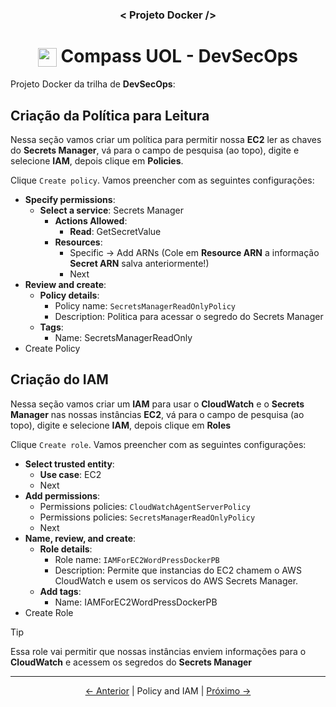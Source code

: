 <h3 align="center">< Projeto Docker /></h3>

<h1 align="center">
    <img align="center" src="https://logospng.org/download/uol/logo-uol-icon-256.png" width="30" height="30" /> Compass UOL - DevSecOps
</h1>

Projeto Docker da trilha de **DevSecOps**:

## Criação da Política para Leitura

Nessa seção vamos criar um política para permitir nossa **EC2** ler as chaves do **Secrets Manager**, vá para o campo de pesquisa (ao topo), digite e selecione **IAM**, depois clique em **Policies**.

Clique `Create policy`. Vamos preencher com as seguintes configurações:

- **Specify permissions**:
  - **Select a service**: Secrets Manager
    - **Actions Allowed**:
      - **Read**: GetSecretValue
    - **Resources**:
      - Specific -> Add ARNs (Cole em **Resource ARN** a informação **Secret ARN** salva anteriormente!)
      - Next
- **Review and create**:
  - **Policy details**:
    - Policy name: `SecretsManagerReadOnlyPolicy`
    - Description: Politica para acessar o segredo do Secrets Manager
  - **Tags**:
    - Name: SecretsManagerReadOnly
- Create Policy

## Criação do IAM

Nessa seção vamos criar um **IAM** para usar o **CloudWatch** e o **Secrets Manager** nas nossas instâncias **EC2**, vá para o campo de pesquisa (ao topo), digite e selecione **IAM**, depois clique em **Roles**

Clique `Create role`. Vamos preencher com as seguintes configurações:

- **Select trusted entity**:
  - **Use case**: EC2
  - Next
- **Add permissions**:
  - Permissions policies: `CloudWatchAgentServerPolicy`
  - Permissions policies: `SecretsManagerReadOnlyPolicy`
  - Next
- **Name, review, and create**:
  - **Role details**:
    - Role name: `IAMForEC2WordPressDockerPB`
    - Description: Permite que instancias do EC2 chamem o AWS CloudWatch e usem os servicos do AWS Secrets Manager.
  - **Add tags**:
    - Name: IAMForEC2WordPressDockerPB
- Create Role

> [!TIP]
> Essa role vai permitir que nossas instâncias enviem informações para o **CloudWatch** e acessem os segredos do **Secrets Manager**

---

<div align="center">

[← Anterior](9.secrets_manager.md) | Policy and IAM | [Próximo →](11.ec2_template.md)

<div>

